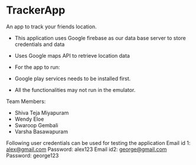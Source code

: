 # TrackerApp
An app to track your friends location.


* This application uses Google firebase as our data base server to store credentials and data
* Uses Google maps API to retrieve location data

 * For the app to run:
  * Google play services needs to be installed first.
  * All the functionalities may not run in the emulator.


Team Members:

* Shiva Teja Miyapuram
* Wendy Eloe
* Swaroop Gembali
* Varsha Basawapuram


Following user credentials can be used for testing the application
Email id 1: alex@gmail.com
Password: alex123
Email id2:  george@gmail.com
Password:  george123
